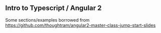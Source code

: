 ## Intro to Typescript / Angular 2

Some sections/examples borrowed from https://github.com/thoughtram/angular2-master-class-jump-start-slides
